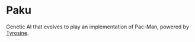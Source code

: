# Paku
Genetic AI that evolves to play an implementation of Pac-Man, powered by [Tyrosine](https://github.com/genomicals/tyrosine/).
